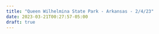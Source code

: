 ```yaml
---
title: "Queen Wilhelmina State Park - Arkansas - 2/4/23"
date: 2023-03-21T00:27:57-05:00
draft: true
---
```

